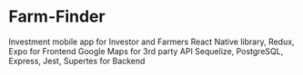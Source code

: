 # Farm-Finder
Investment mobile app for Investor and Farmers
React Native library, Redux, Expo for Frontend 
Google Maps for 3rd party API
Sequelize, PostgreSQL, Express, Jest, Supertes for Backend
